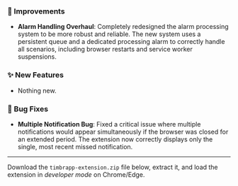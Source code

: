 ### 🚀 Improvements
- **Alarm Handling Overhaul**: Completely redesigned the alarm processing system to be more robust and reliable. The new system uses a persistent queue and a dedicated processing alarm to correctly handle all scenarios, including browser restarts and service worker suspensions.

### ✨ New Features
- Nothing new.

### 🐛 Bug Fixes
- **Multiple Notification Bug**: Fixed a critical issue where multiple notifications would appear simultaneously if the browser was closed for an extended period. The extension now correctly displays only the single, most recent missed notification.

---

Download the `timbrapp-extension.zip` file below, extract it, and load the extension in *developer mode* on Chrome/Edge.
